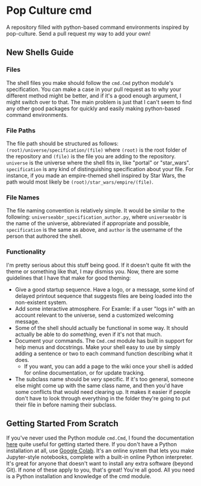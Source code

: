 # Pop Culture cmd
A repository filled with python-based command environments inspired by pop-culture. Send a pull request my way to add your own!

## New Shells Guide
### Files
The shell files you make should follow the `cmd.Cmd` python module's specification. You can make a case in your pull request as to why your different method might be better, and if it's a good enough argument, I might switch over to that. The main problem is just that I can't seem to find any other good packages for quickly and easily making python-based command environments.
### File Paths
The file path should be structured as follows: `(root)/universe/specification/(file)` where `(root)` is the root folder of the repository and `(file)` is the file you are adding to the repository. `universe` is the universe where the shell fits in, like "portal" or "star_wars". `specification` is any kind of distinguishing specification about your file. For instance, if you made an empire-themed shell inspired by Star Wars, the path would most likely be `(root)/star_wars/empire/(file)`.
### File Names
The file naming convention is relatively simple. It would be similar to the following: `universeabbr_specification_author.py`, where `universeabbr` is the name of the universe, abbreviated if appropriate and possible, `specification` is the same as above, and `author` is the username of the person that authored the shell.
### Functionality
I'm pretty serious about this stuff being good. If it doesn't quite fit with the theme or something like that, I may dismiss you. Now, there are some guidelines that I have that make for good theming:
 - Give a good startup sequence. Have a logo, or a message, some kind of delayed printout sequence that suggests files are being loaded into the non-existent system.
 - Add some interactive atmosphere. For Examle: if a user "logs in" with an account relevant to the universe, send a customized welcoming message.
 - Some of the shell should actually be functional in some way. It should actually be able to do *something*, even if it's not that much.
 - Document your commands. The `Cmd.cmd` module has built in support for help menus and docstrings. Make your shell easy to use by simply adding a sentence or two to each command function describing what it does.
   - If you want, you can add a page to the wiki once your shell is added for online documentation, or for update tracking.
- The subclass name should be *very* specific. If it's too general, someone else might come up with the same class name, and then you'd have some conflicts that would need clearing up. It makes it easier if people don't have to look through everything in the folder they're going to put their file in before naming their subclass.
## Getting Started From Scratch
If you've never used the Python module `cmd.Cmd`, I found the documentation [here](https://wiki.python.org/moin/CmdModule) quite useful for getting started there. If you don't have a Python installation at all, use [Google Colab](https://colab.research.google.com). It's an online system that lets you make Jupyter-style notebooks, complete with a built-in online Python interpreter. It's great for anyone that doesn't want to install any extra software (beyond Git).
If none of these apply to you, that's great! You're all good. All you need is a Python installation and knowledge of the cmd module.
